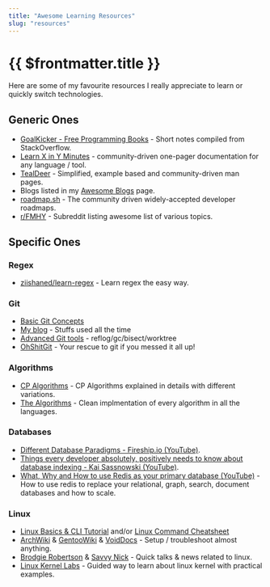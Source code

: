```yaml
---
title: "Awesome Learning Resources"
slug: "resources"
---
```


# {{ $frontmatter.title }}

Here are some of my favourite resources I really appreciate to learn or quickly switch technologies.


## Generic Ones

* [GoalKicker - Free Programming Books](https://goalkicker.com) - Short notes compiled from StackOverflow.
* [Learn X in Y Minutes](http://learnxinyminutes.com) - community-driven one-pager documentation for any language / tool.
* [TealDeer](https://github.com/dbrgn/tealdeer) - Simplified, example based and community-driven man pages.
* Blogs listed in my [Awesome Blogs](/awesome/truly/blogs) page.
* [roadmap.sh](https://roadmap.sh) - The community driven widely-accepted developer roadmaps.
* [r/FMHY](https://www.reddit.com/r/FREEMEDIAHECKYEAH/wiki/index) - Subreddit listing awesome list of various topics.


## Specific Ones

### Regex

* [ziishaned/learn-regex](https://github.com/ziishaned/learn-regex) - Learn regex the easy way.

### Git

* [Basic Git Concepts](https://opensource.com/article/22/11/git-concepts)
* [My blog](/blogs/git) - Stuffs used all the time
* [Advanced Git tools](https://opensource.com/article/22/11/git-tools) - reflog/gc/bisect/worktree
* [OhShitGit](https://ohshitgit.com) - Your rescue to git if you messed it all up!

### Algorithms

* [CP Algorithms](https://cp-algorithms.com) - CP Algorithms explained in details with different variations.
* [The Algorithms](https://the-algorithms.com) - Clean implmentation of every algorithm in all the languages.

### Databases

* [Different Database Paradigms - Fireship.io (YouTube)](https://www.youtube.com/watch?v=W2Z7fbCLSTw).
* [Things every developer absolutely, positively needs to know about database indexing - Kai Sassnowski (YouTube)](https://www.youtube.com/watch?v=HubezKbFL7E).
* [What, Why and How to use Redis as your primary database (YouTube)](https://www.youtube.com/watch?v=OqCK95AS-YE) - How to use redis to replace your relational, graph, search, document databases and how to scale.

### Linux

* [Linux Basics & CLI Tutorial](https://www.freecodecamp.org/news/linux-command-line-tutorial) and/or [Linux Command Cheatsheet](https://www.codelivly.com/mastering-linux-the-top-commands-every-server-administrator-should-know)
* [ArchWiki](https://wiki.archlinux.org) & [GentooWiki](https://wiki.gentoo.org/wiki/Main_Page) & [VoidDocs](https://docs.voidlinux.org) - Setup / troubleshoot almost anything.
* [Brodgie Robertson](https://www.youtube.com/c/SavvyNik) & [Savvy Nick](https://www.youtube.com/c/SavvyNik) - Quick talks & news related to linux.
* [Linux Kernel Labs](https://linux-kernel-labs.github.io/refs/heads/master/lectures/intro.html) - Guided way to learn about linux kernel with practical examples.
